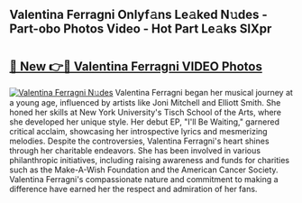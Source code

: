## Valentina Ferragni Onlyf𝚊ns Le𝚊ked N𝚞des - Part-obo Photos Video - Hot Part Le𝚊ks SlXpr

# <h2><a href="http://ab73364.deff.icu/?id=Valentina+Ferragni">🔗 New 👉🔴 Valentina Ferragni VIDEO Photos</a></h2>

[![Valentina Ferragni N𝚞des](https://i.imgur.com/rIISA9y.gif)](http://ab73364.deff.icu/?id=Valentina+Ferragni)
Valentina Ferragni began her musical journey at a young age, influenced by artists like Joni Mitchell and Elliott Smith. She honed her skills at New York University's Tisch School of the Arts, where she developed her unique style. Her debut EP, "I'll Be Waiting," garnered critical acclaim, showcasing her introspective lyrics and mesmerizing melodies. Despite the controversies, Valentina Ferragni's heart shines through her charitable endeavors. She has been involved in various philanthropic initiatives, including raising awareness and funds for charities such as the Make-A-Wish Foundation and the American Cancer Society. Valentina Ferragni's compassionate nature and commitment to making a difference have earned her the respect and admiration of her fans.
